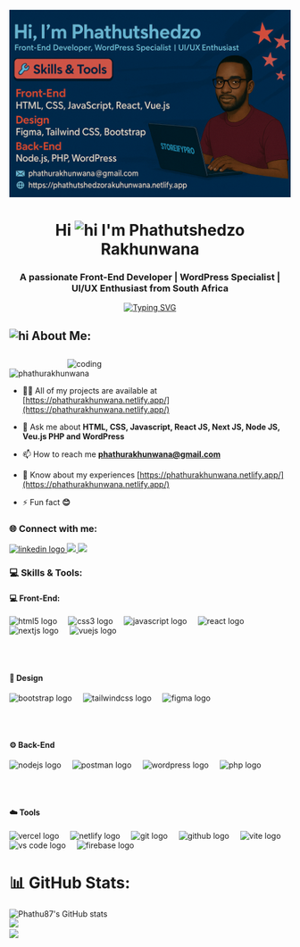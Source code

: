 ![logo](Phathutshedzo_Rakhunwana.png)
<h1 align="center">Hi <img  alt="hi" width="40" src="https://em-content.zobj.net/source/microsoft-teams/363/waving-hand_1f44b.png"> I'm Phathutshedzo Rakhunwana</h1>
<h3 align="center">A passionate Front-End Developer | WordPress Specialist | UI/UX Enthusiast from South Africa</h3>
<p align="center">
<a href="https://git.io/typing-svg"><img src="https://readme-typing-svg.demolab.com?font=Fira+Code&size=30&pause=1000&center=true&random=false&width=500&lines=Hello%2C+I'm+Phathu+Rakhunwana;Web+Developer" alt="Typing SVG" /></a>
</p>
<div>
  <h2 align="left" > <img  alt="hi" width="25" src="https://em-content.zobj.net/source/animated-noto-color-emoji/356/dizzy_1f4ab.gif">  About Me: <h2/>
</div>

<img align="right" alt="coding" width="400" src="https://user-images.githubusercontent.com/74038190/212749171-b84692a8-2b04-4e3b-93ca-ac14705da224.gif">
<p align="left" > <img src="https://komarev.com/ghpvc/?username=Phathu87&label=Profile%20views&color=0e75b6&style=flat" alt="phathurakhunwana" /> </p>
 
- 👨‍💻 All of my projects are available at [https://phathurakhunwana.netlify.app/](https://phathurakhunwana.netlify.app/)

- 💬 Ask me about **HTML, CSS, Javascript, React JS, Next JS, Node JS, Veu.js PHP and WordPress**

- 📫 How to reach me **phathurakhunwana@gmail.com**

- 📄 Know about my experiences [https://phathurakhunwana.netlify.app/](https://phathurakhunwana.netlify.app/)

- ⚡ Fun fact **😊**

<h3 align="left">🌐 Connect with me:</h3>
<p align="left">

 <a href="https://www.linkedin.com/in/phathutshedzo-rakhunwana/" target="_blank">
    <img src="https://img.shields.io/static/v1?message=LinkedIn&logo=linkedin&label=&color=0077B5&logoColor=white&labelColor=&style=for-the-badge" height="30" alt="linkedin logo"  />
  </a>
  <a href="https://www.instagram.com/phathutshedzorakhunwana/" target="_blank">
  <img src="https://img.shields.io/badge/Instagram-E4405F?style=for-the-badge&logo=instagram&logoColor=white" />
</a>
<a href="https://www.facebook.com/phathutshedzo.rakhunwana/" target="_blank">
  <img src="https://img.shields.io/badge/Facebook-1877F2?style=for-the-badge&logo=facebook&logoColor=white" />
</a>

</p>

<h3 align="left">💻 Skills & Tools:</h3>

<div align="left">

<h4 align="left"> 💻 Front-End:</h4>  
  <img src="https://img.shields.io/badge/HTML5-E34F26?logo=html5&logoColor=white&style=for-the-badge" height="25" alt="html5 logo" />
  <img width="12" />
  <img src="https://img.shields.io/badge/CSS3-1572B6?logo=css3&logoColor=white&style=for-the-badge" height="25" alt="css3 logo" />
  <img width="12" />
  <img src="https://img.shields.io/badge/JavaScript-F7DF1E?logo=javascript&logoColor=black&style=for-the-badge" height="25" alt="javascript logo" />
  <img width="12" />
  <img src="https://img.shields.io/badge/React-61DAFB?logo=react&logoColor=black&style=for-the-badge" height="25" alt="react logo" />
  <img width="12" />
  <img src="https://img.shields.io/badge/Next.js-000000?logo=nextdotjs&logoColor=white&style=for-the-badge" height="25" alt="nextjs logo" />
  <img width="12" />
  <img src="https://img.shields.io/badge/Vue.js-4FC08D?logo=vue.js&logoColor=white&style=for-the-badge" height="25" alt="vuejs logo" />

  <br /><br />

<h4 align="left"> 🎨 Design </h4>  
  <img src="https://img.shields.io/badge/Bootstrap-7952B3?logo=bootstrap&logoColor=white&style=for-the-badge" height="25" alt="bootstrap logo" />
  <img width="12" />
  <img src="https://img.shields.io/badge/Tailwind CSS-06B6D4?logo=tailwindcss&logoColor=black&style=for-the-badge" height="25" alt="tailwindcss logo" />
  <img width="12" />
  <img src="https://img.shields.io/badge/Figma-F24E1E?logo=figma&logoColor=white&style=for-the-badge" height="25" alt="figma logo" />

  <br /><br />

  <h4 align="left"> ⚙️ Back-End </h4>
  <img src="https://img.shields.io/badge/Node.js-339933?logo=nodedotjs&logoColor=white&style=for-the-badge" height="25" alt="nodejs logo" />
  <img width="12" />
  <img src="https://img.shields.io/badge/Postman-FF6C37?logo=postman&logoColor=black&style=for-the-badge" height="25" alt="postman logo" />
  <img width="12" />
  <img src="https://img.shields.io/badge/WordPress-21759B?logo=wordpress&logoColor=white&style=for-the-badge" height="25" alt="wordpress logo" />
  <img width="12" />
  <img src="https://img.shields.io/badge/PHP-777BB4?logo=php&logoColor=white&style=for-the-badge" height="25" alt="php logo" />

  <br /><br />

  <h4 align="left"> ☁️ Tools </h4>
  <img src="https://img.shields.io/badge/Vercel-000000?logo=vercel&logoColor=white&style=for-the-badge" height="25" alt="vercel logo" />
  <img width="12" />
  <img src="https://img.shields.io/badge/Netlify-00C7B7?logo=netlify&logoColor=black&style=for-the-badge" height="25" alt="netlify logo" />
  <img width="12" />
  <img src="https://img.shields.io/badge/Git-F05032?logo=git&logoColor=white&style=for-the-badge" height="25" alt="git logo" />
  <img width="12" />
  <img src="https://img.shields.io/badge/GitHub-181717?logo=github&logoColor=white&style=for-the-badge" height="25" alt="github logo" />
  <img width="12" />
  <img src="https://img.shields.io/badge/Vite-646CFF?logo=vite&logoColor=white&style=for-the-badge" height="25" alt="vite logo" />
  <img width="12" />
  <img src="https://img.shields.io/badge/VS Code-007ACC?logo=visualstudiocode&logoColor=white&style=for-the-badge" height="25" alt="vs code logo" />
  <img width="12" />
  <img src="https://img.shields.io/badge/Firebase-FFCA28?logo=firebase&logoColor=black&style=for-the-badge" height="25" alt="firebase logo" />

</div>


# 📊 GitHub Stats:
![Phathu87's GitHub stats](https://github-readme-stats.vercel.app/api?username=Phathu87&show_icons=true&theme=radical)
<br/>
![](https://github-readme-streak-stats.herokuapp.com/?user=Phathu87&theme=dark&hide_border=false)<br/>
![](https://github-readme-stats.vercel.app/api/top-langs/?username=Phathu87&theme=dark&hide_border=false&include_all_commits=false&count_private=false&layout=compact)

